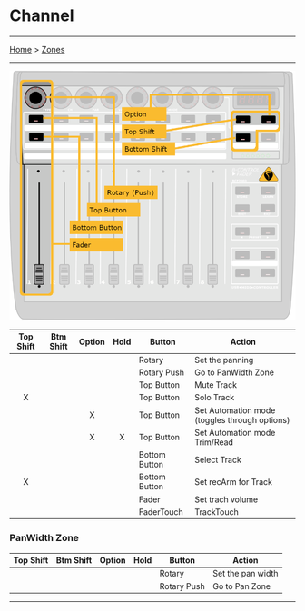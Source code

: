 # Channel

---

[Home](../) > [Zones](./)

---

![logo](../assets/zones-channel.png)     

| Top Shift | Btm Shift | Option    | Hold    | Button | Action |
|:---------:|:---------:|:---------:|:---------:|--------|--------|
|           |           |           |           | Rotary | Set the panning |
|           |           |           |           | Rotary Push | Go to PanWidth Zone |
|           |           |           |           | Top Button | Mute Track |
| X         |           |           |           | Top Button | Solo Track |
|           |           | X         |           | Top Button | Set Automation mode (toggles through options) |
|           |           | X         | X         | Top Button | Set Automation mode Trim/Read |
|           |           |           |           | Bottom Button | Select Track |
| X         |           |           |           | Bottom Button | Set recArm for Track |
|           |           |           |           | Fader | Set trach volume |
|           |           |           |           | FaderTouch | TrackTouch |


### PanWidth Zone

| Top Shift | Btm Shift | Option    | Hold    | Button | Action |
|:---------:|:---------:|:---------:|:---------:|--------|--------|
|           |           |           |           | Rotary | Set the pan width |
|           |           |           |           | Rotary Push | Go to Pan Zone |

---